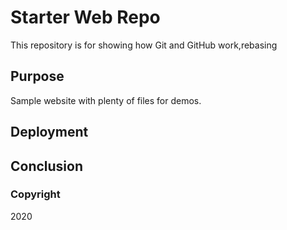 # Starter Web Repo

This repository is for showing how Git and GitHub work,rebasing

## Purpose

Sample website with plenty of files for demos.

## Deployment

## Conclusion

### Copyright
2020